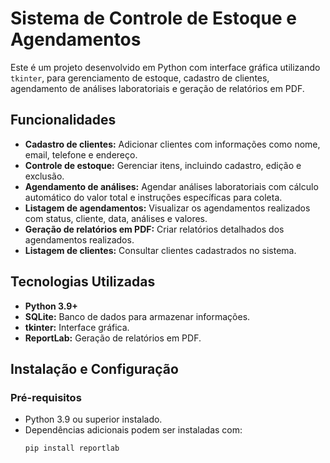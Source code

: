 # Sistema de Controle de Estoque e Agendamentos

Este é um projeto desenvolvido em Python com interface gráfica utilizando `tkinter`, para gerenciamento de estoque, cadastro de clientes, agendamento de análises laboratoriais e geração de relatórios em PDF.

## Funcionalidades

- **Cadastro de clientes:** Adicionar clientes com informações como nome, email, telefone e endereço.
- **Controle de estoque:** Gerenciar itens, incluindo cadastro, edição e exclusão.
- **Agendamento de análises:** Agendar análises laboratoriais com cálculo automático do valor total e instruções específicas para coleta.
- **Listagem de agendamentos:** Visualizar os agendamentos realizados com status, cliente, data, análises e valores.
- **Geração de relatórios em PDF:** Criar relatórios detalhados dos agendamentos realizados.
- **Listagem de clientes:** Consultar clientes cadastrados no sistema.

## Tecnologias Utilizadas

- **Python 3.9+**
- **SQLite:** Banco de dados para armazenar informações.
- **tkinter:** Interface gráfica.
- **ReportLab:** Geração de relatórios em PDF.

## Instalação e Configuração

### Pré-requisitos

- Python 3.9 ou superior instalado.
- Dependências adicionais podem ser instaladas com:
  ```bash
  pip install reportlab

